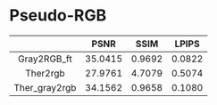 # Pseudo-RGB

|  | PSNR| SSIM | LPIPS |
|:-----: | :-----:|:-----: |:-----: |
| Gray2RGB_ft    |   35.0415    | 0.9692 | 0.0822 |
| Ther2rgb |   27.9761  |  4.7079 |  0.5074 |
| Ther_gray2rgb |   34.1562  |  0.9658 |  0.1080  |
